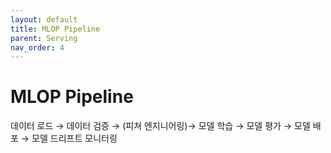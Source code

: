 ```yaml
---
layout: default
title: MLOP Pipeline
parent: Serving
nav_order: 4
---
```

# MLOP Pipeline

데이터 로드 → 데이터 검증 → (피쳐 엔지니어링)→ 모델 학습 → 모델 평가 → 모델 배포 → 모델 드리프트 모니터링
